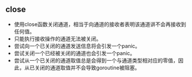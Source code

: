## close
- 使用close函数关闭通道，相当于向通道的接收者表明该通道讲不会再接收到任何值。
- 只能执行接收操作的通道无法被关闭。
- 尝试向一个已关闭的通道发送信息将会引发一个panic。
- 尝试关闭一个已经被关闭的通道也会引发一个panic。
- 尝试从一个已关闭的通道取值总是会得到一个与通道类型相对应的零值，因此，从已关闭的通道取值并不会导致goroutine被阻塞。